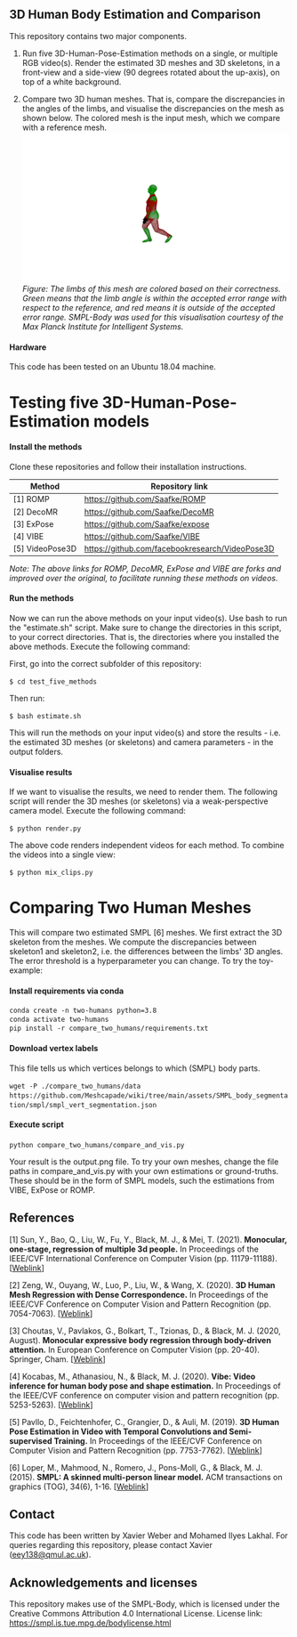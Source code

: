 ## 3D Human Body Estimation and Comparison
This repository contains two major components. 

1. Run five 3D-Human-Pose-Estimation methods on a single, or multiple RGB video(s). Render the estimated 3D meshes and 3D skeletons, in a front-view and a side-view (90 degrees rotated about the up-axis), on top of a white background.

2. Compare two 3D human meshes. That is, compare the discrepancies in the angles of the limbs, and visualise the discrepancies on the mesh as shown below. The colored mesh is the input mesh, which we compare with a reference mesh. 
![Comparing 3D meshes](compare_two_humans/output.png)
_Figure: The limbs of this mesh are colored based on their correctness. Green means that the limb angle is within the accepted error range with respect to the reference, and red means it is outside of the accepted error range. SMPL-Body was used for this visualisation courtesy of the Max Planck Institute for Intelligent Systems._

#### Hardware

This code has been tested on an Ubuntu 18.04 machine.


# Testing five 3D-Human-Pose-Estimation models

#### Install the methods

Clone these repositories and follow their installation instructions.

| Method      		| Repository link |
| ----------------- | ----------------|
| [1] ROMP   		| <https://github.com/Saafke/ROMP>	  |
| [2] DecoMR   		| <https://github.com/Saafke/DecoMR>  |
| [3] ExPose   		| <https://github.com/Saafke/expose>  |
| [4] VIBE   		| <https://github.com/Saafke/VIBE>  |
| [5] VideoPose3D   | <https://github.com/facebookresearch/VideoPose3D>  |

_Note: The above links for ROMP, DecoMR, ExPose and VIBE are forks and improved over the original, to facilitate running these methods on videos._

#### Run the methods

Now we can run the above methods on your input video(s). Use bash to run the "estimate.sh" script. Make sure to change the directories in this script, to your correct directories. That is, the directories where you installed the above methods. Execute the following command:

First, go into the correct subfolder of this repository:

`$ cd test_five_methods`

Then run:

`$ bash estimate.sh` 

This will run the methods on your input video(s) and store the results - i.e. the estimated 3D meshes (or skeletons) and camera parameters - in the output folders.

#### Visualise results

If we want to visualise the results, we need to render them. The following script will render the 3D meshes (or skeletons) via a weak-perspective camera model. Execute the following command:

`$ python render.py`

The above code renders independent videos for each method. To combine the videos into a single view:

`$ python mix_clips.py`


# Comparing Two Human Meshes

This will compare two estimated SMPL [6] meshes. We first extract the 3D skeleton from the meshes. We compute the discrepancies between skeleton1 and skeleton2, i.e. the differences between the limbs' 3D angles. The error threshold is a hyperparameter you can change. To try the toy-example:

#### Install requirements via conda
```
conda create -n two-humans python=3.8
conda activate two-humans
pip install -r compare_two_humans/requirements.txt
```

#### Download vertex labels

This file tells us which vertices belongs to which (SMPL) body parts.

`wget -P ./compare_two_humans/data https://github.com/Meshcapade/wiki/tree/main/assets/SMPL_body_segmentation/smpl/smpl_vert_segmentation.json`

#### Execute script

`python compare_two_humans/compare_and_vis.py`

Your result is the output.png file. To try your own meshes, change the file paths in compare_and_vis.py with your own estimations or ground-truths. These should be in the form of SMPL models, such the estimations from VIBE, ExPose or ROMP.

## References
[1] Sun, Y., Bao, Q., Liu, W., Fu, Y., Black, M. J., & Mei, T. (2021). **Monocular, one-stage, regression of multiple 3d people.** In Proceedings of the IEEE/CVF International Conference on Computer Vision (pp. 11179-11188).[[Weblink](https://openaccess.thecvf.com/content/ICCV2021/html/Sun_Monocular_One-Stage_Regression_of_Multiple_3D_People_ICCV_2021_paper.html)]

[2] Zeng, W., Ouyang, W., Luo, P., Liu, W., & Wang, X. (2020). **3D Human Mesh Regression with Dense Correspondence.** In Proceedings of the IEEE/CVF Conference on Computer Vision and Pattern Recognition (pp. 7054-7063). [[Weblink](https://openaccess.thecvf.com/content_CVPR_2020/html/Zeng_3D_Human_Mesh_Regression_With_Dense_Correspondence_CVPR_2020_paper.html)]

[3] Choutas, V., Pavlakos, G., Bolkart, T., Tzionas, D., & Black, M. J. (2020, August). **Monocular expressive body regression through body-driven attention.** In European Conference on Computer Vision (pp. 20-40). Springer, Cham. [[Weblink](https://expose.is.tue.mpg.de/)]

[4] Kocabas, M., Athanasiou, N., & Black, M. J. (2020). **Vibe: Video inference for human body pose and shape estimation.** In Proceedings of the IEEE/CVF conference on computer vision and pattern recognition (pp. 5253-5263). [[Weblink](https://openaccess.thecvf.com/content_CVPR_2020/html/Kocabas_VIBE_Video_Inference_for_Human_Body_Pose_and_Shape_Estimation_CVPR_2020_paper.html)]

[5] Pavllo, D., Feichtenhofer, C., Grangier, D., & Auli, M. (2019). **3D Human Pose Estimation in Video with Temporal Convolutions and Semi-supervised Training.** In Proceedings of the IEEE/CVF Conference on Computer Vision and Pattern Recognition (pp. 7753-7762). [[Weblink](https://openaccess.thecvf.com/content_CVPR_2019/html/Pavllo_3D_Human_Pose_Estimation_in_Video_With_Temporal_Convolutions_and_CVPR_2019_paper.html)]

[6] Loper, M., Mahmood, N., Romero, J., Pons-Moll, G., & Black, M. J. (2015). **SMPL: A skinned multi-person linear model.** ACM transactions on graphics (TOG), 34(6), 1-16. [[Weblink](https://smpl.is.tue.mpg.de/)]

## Contact
This code has been written by Xavier Weber and Mohamed Ilyes Lakhal. For queries regarding this repository, please contact Xavier (eey138@qmul.ac.uk).

## Acknowledgements and licenses
This repository makes use of the SMPL-Body, which is licensed under the Creative Commons Attribution 4.0 International License. License link: https://smpl.is.tue.mpg.de/bodylicense.html